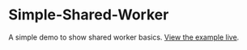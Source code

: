 # Simple-Shared-Worker

A simple demo to show shared worker basics. [View the example live](https://mdn.github.io/dom-examples/web-workers/simple-shared-worker/).

